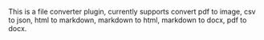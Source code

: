 This is a file converter plugin, currently supports convert pdf to image, csv to json, html to markdown, markdown to html, markdown to docx, pdf to docx.
